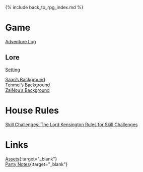 ---
---

{% include back_to_rpg_index.md %}

# Game

[Adventure Log](AdventureLog/)  

## Lore

[Setting](World/Setting.html)  

[Saan’s Background](World/PlayerBackground_Saan.html)  
[Tenmei’s Background](World/PlayerBackground_Tenmei.html)  
[ZaiNou’s Background](World/PlayerBackground_ZaiNou.html)  

# House Rules

[Skill Challenges: The Lord Kensington Rules for Skill Challenges](Rules/HouseRules.html#skill-challenges)  

# Links

[Assets](https://github.com/NightB1ade/RolePlayingGames/tree/master/DungeonsAndDragons/4e/ZodiacWheel/Assets){:target="_blank"}  
[Party Notes](https://docs.google.com/document/d/11laKVBr63GlmA-MgZSS3OkvUpkoE_W_gK93dedH7gdU/edit){:target="_blank"}  
